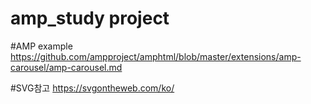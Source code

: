 # amp_study project

#AMP example
https://github.com/ampproject/amphtml/blob/master/extensions/amp-carousel/amp-carousel.md

#SVG참고
https://svgontheweb.com/ko/